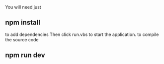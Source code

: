 You will need just 

## npm install 

to add dependencies 
Then click run.vbs to start the application. 
to compile the source code 
## npm run dev
